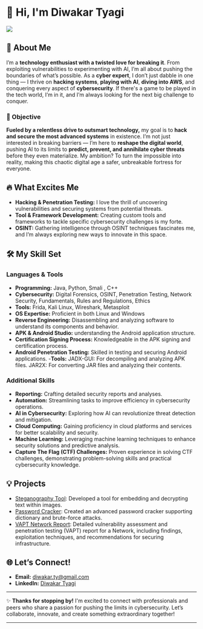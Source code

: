 # 👋 Hi, I'm Diwakar Tyagi
<a href="https://www.linkedin.com/in/diwakar-t-5263b0275/"><img src="https://img.shields.io/badge/-LinkedIn-0072b1?&style=for-the-badge&logo=linkedin&logoColor=white" /></a>

## 🚀 About Me
I’m a **technology enthusiast with a twisted love for breaking it**. From exploiting vulnerabilities to experimenting with AI, I’m all about pushing the boundaries of what’s possible. As a **cyber expert**, I don’t just dabble in one thing — I thrive on **hacking systems**, **playing with AI**, **diving into AWS**, and conquering every aspect of **cybersecurity**. If there's a game to be played in the tech world, I’m in it, and I’m always looking for the next big challenge to conquer.

### 🎯 Objective
**Fueled by a relentless drive to outsmart technology,** my goal is to **hack and secure the most advanced systems** in existence. I’m not just interested in breaking barriers — I’m here to **reshape the digital world**, pushing AI to its limits to **predict, prevent, and annihilate cyber threats** before they even materialize. My ambition? To turn the impossible into reality, making this chaotic digital age a safer, unbreakable fortress for everyone.

## 🔥 What Excites Me
- **Hacking & Penetration Testing:** I love the thrill of uncovering vulnerabilities and securing systems from potential threats.
- **Tool & Framework Development:** Creating custom tools and frameworks to tackle specific cybersecurity challenges is my forte.
- **OSINT:** Gathering intelligence through OSINT techniques fascinates me, and I’m always exploring new ways to innovate in this space.

## 🛠️ My Skill Set
### Languages & Tools
- **Programming:** Java, Python, Smali , C++
- **Cybersecurity:** Digital Forensics, OSINT, Penetration Testing, Network Security, Fundamentals, Rules and Regulations, Ethics 
- **Tools:** Frida, Kali Linux, Wireshark, Metasploit
- **OS Expertise:** Proficient in both Linux and Windows
- **Reverse Engineering:** Disassembling and analyzing software to understand its components and behavior.
- **APK & Android Studio:** understanding the Android application structure.
- **Certification Signing Process:** Knowledgeable in the APK signing and certification process.
- **Android Penetration Testing:** Skilled in testing and securing Android applications.
 -**Tools:**
      JADX-GUI: For decompiling and analyzing APK files.
      JAR2X: For converting JAR files and analyzing their contents.
 
### Additional Skills
- **Reporting:** Crafting detailed security reports and analyses.
- **Automation:** Streamlining tasks to improve efficiency in cybersecurity operations.
- **AI in Cybersecurity:** Exploring how AI can revolutionize threat detection and mitigation.
- **Cloud Computing:** Gaining proficiency in cloud platforms and services for better scalability and security.
- **Machine Learning:** Leveraging machine learning techniques to enhance security solutions and predictive analysis.
- **Capture The Flag (CTF) Challenges:** Proven experience in solving CTF challenges, demonstrating problem-solving skills and practical cybersecurity knowledge.

## 💡 Projects
- <a href="https://github.com/Diwakarty/steganography-tool">Steganography Tool</a>: Developed a tool for embedding and decrypting text within images.
- <a href="https://github.com/Diwakarty/Password-Cracker">Password Cracker</a>: Created an advanced password cracker supporting dictionary and brute-force attacks.
- <a href="https://github.com/Diwakarty/VAPT-Network-Report">VAPT Network Report</a>: Detailed vulnerability assessment and penetration testing (VAPT) report for a Network, including findings, exploitation techniques, and recommendations for securing infrastructure.

## 🌐 Let’s Connect!
- **Email:** [diwakar.ty@gmail.com](mailto:diwakar.ty@gmail.com)
- **LinkedIn:** [Diwakar Tyagi](https://www.linkedin.com/in/diwakar-t-5263b0275/)

---

✨ **Thanks for stopping by!** I'm excited to connect with professionals and peers who share a passion for pushing the limits in cybersecurity. Let’s collaborate, innovate, and create something extraordinary together!

---

